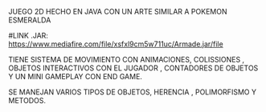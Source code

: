 JUEGO 2D HECHO EN JAVA CON UN ARTE SIMILAR A POKEMON ESMERALDA


#LINK .JAR:
https://www.mediafire.com/file/xsfxl9cm5w711uc/Armade.jar/file

TIENE SISTEMA DE MOVIMIENTO CON ANIMACIONES, COLISSIONES , OBJETOS INTERACTIVOS CON EL JUGADOR
, CONTADORES DE OBJETOS Y UN MINI GAMEPLAY CON END GAME.

SE MANEJAN VARIOS TIPOS DE OBJETOS, HERENCIA , POLIMORFISMO Y METODOS.
